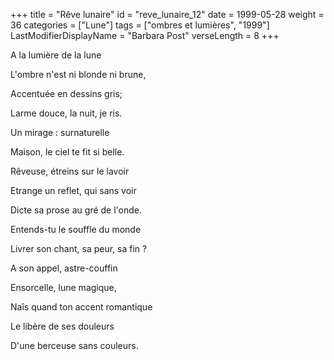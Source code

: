 +++
title = "Rêve lunaire"
id = "reve_lunaire_12"
date = 1999-05-28
weight = 36
categories = ["Lune"]
tags = ["ombres et lumières", "1999"]
LastModifierDisplayName = "Barbara Post"
verseLength = 8
+++

A la lumière de la lune

L'ombre n'est ni blonde ni brune,

Accentuée en dessins gris;

Larme douce, la nuit, je ris.

Un mirage : surnaturelle

Maison, le ciel te fit si belle.

Rêveuse, étreins sur le lavoir

Etrange un reflet, qui sans voir

Dicte sa prose au gré de l'onde.

Entends-tu le souffle du monde

Livrer son chant, sa peur, sa fin ?

A son appel, astre-couffin

Ensorcelle, lune magique,

Naîs quand ton accent romantique

Le libère de ses douleurs

D'une berceuse sans couleurs.
